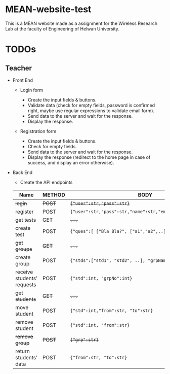 # MEAN-website-test
This is a MEAN website made as a assignment for the Wireless Research Lab at the faculty of Engineering of Helwan University.

# TODOs
## Teacher
- Front End
  - Login form
    - Create the input fields & buttons.
    - Validate data (check for empty fields, password is confirmed right, maybe use regular expressions to validate email form).
    - Send data to the server and wait for the response.
    - Display the response.

  - Registration form
    - Create the input fields & buttons.
    - Check for empty fields.
    - Send data to the server and wait for the response.
    - Display the response (redirect to the home page in case of success, and display an error otherwise).
  
- Back End
  - Create the API endpoints

  Name                       |  METHOD    |  BODY                                                       |  URL
  ------                     |------------|-----------------------------                                |-------
  ~~login~~                      |~~POST~~        |~~`{"user":str,"pass":str}`~~                                    |~~`..t/log`~~
  register                   |POST        |`{"user":str,"pass":str,"name":str,"email":str,"phone":int}` |`..t/reg`
  ~~get tests~~                  |~~GET~~         |~~`...`~~                                                        |~~`..t/getTests`~~
  create test                |POST        |`{"ques":[ ["Bla Bla?", ["a1","a2",..], .. ] ],"user":str}`  |`..t/tst`
  ~~get groups~~                 |~~GET~~         |~~`...`~~                                                        |~~`..t/getGrps`~~
  create group               |POST        |`{"stds":["std1", "std2", ..], "grpName":str, "user":str}`   |`..t/grp`
  receive students' requests |POST        |`{"std":int, "grpNo":int}`                                   |`..t/req`
  ~~get students~~               |~~GET~~         |~~`...`~~                                                        |~~`..t/getStds`~~
  move student               |POST        |`{"std":int,"from":str, "to":str}`                           |`..t/mov`
  remove student             |POST        |`{"std":int, "from":str}`                                    |`..t/rmv/std`
  ~~remove group~~               |~~POST~~        |~~`{"grp":str}`~~                                                |~~`..t/rmv/grp`~~
  return students' data      |POST        |`{"from":str, "to":str}`                                     |`..t/getData`
